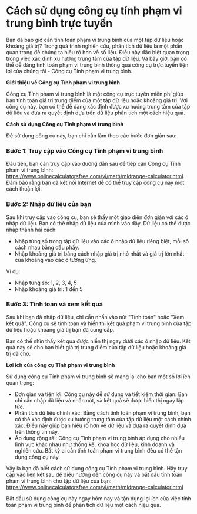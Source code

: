 Cách sử dụng công cụ tính phạm vi trung bình trực tuyến
=======================================================

Bạn đã bao giờ cần tính toán phạm vi trung bình của một tập dữ liệu hoặc khoảng giá trị? Trong quá trình nghiên cứu, phân tích dữ liệu là một phần quan trọng để chúng ta hiểu rõ hơn về số liệu. Điều này đặc biệt quan trọng trong việc xác định xu hướng trung tâm của tập dữ liệu. Và bây giờ, bạn có thể dễ dàng tính toán phạm vi trung bình thông qua công cụ trực tuyến tiện lợi của chúng tôi - Công cụ Tính phạm vi trung bình.

**Giới thiệu về Công cụ Tính phạm vi trung bình**

Công cụ Tính phạm vi trung bình là một công cụ trực tuyến miễn phí giúp bạn tính toán giá trị trung điểm của một tập dữ liệu hoặc khoảng giá trị. Với công cụ này, bạn có thể dễ dàng xác định được xu hướng trung tâm của tập dữ liệu và đưa ra quyết định dựa trên dữ liệu phân tích một cách hiệu quả.

**Cách sử dụng Công cụ Tính phạm vi trung bình**

Để sử dụng công cụ này, bạn chỉ cần làm theo các bước đơn giản sau:

### Bước 1: Truy cập vào Công cụ Tính phạm vi trung bình

Đầu tiên, bạn cần truy cập vào đường dẫn sau để tiếp cận Công cụ Tính phạm vi trung bình: <https://www.onlinecalculatorsfree.com/vi/math/midrange-calculator.html>. Đảm bảo rằng bạn đã kết nối Internet để có thể truy cập công cụ này một cách thuận lợi.

### Bước 2: Nhập dữ liệu của bạn

Sau khi truy cập vào công cụ, bạn sẽ thấy một giao diện đơn giản với các ô nhập dữ liệu. Bạn có thể nhập dữ liệu của mình vào đây. Dữ liệu có thể được nhập thành hai cách:

- Nhập từng số trong tập dữ liệu vào các ô nhập dữ liệu riêng biệt, mỗi số cách nhau bằng dấu phẩy.
- Nhập khoảng giá trị bằng cách nhập giá trị nhỏ nhất và giá trị lớn nhất của khoảng vào các ô tương ứng.

Ví dụ:

- Nhập từng số: 1, 2, 3, 4, 5
- Nhập khoảng giá trị: 1 đến 5

### Bước 3: Tính toán và xem kết quả

Sau khi bạn đã nhập dữ liệu, chỉ cần nhấn vào nút "Tính toán" hoặc "Xem kết quả". Công cụ sẽ tính toán và hiển thị kết quả phạm vi trung bình của tập dữ liệu hoặc khoảng giá trị bạn đã cung cấp.

Bạn có thể nhìn thấy kết quả được hiển thị ngay dưới các ô nhập dữ liệu. Kết quả này sẽ cho bạn biết giá trị trung điểm của tập dữ liệu hoặc khoảng giá trị đã cho.

**Lợi ích của công cụ Tính phạm vi trung bình**

Sử dụng công cụ Tính phạm vi trung bình sẽ mang lại cho bạn một số lợi ích quan trọng:

- Đơn giản và tiện lợi: Công cụ này dễ sử dụng và tiết kiệm thời gian. Bạn chỉ cần nhập dữ liệu và nhấn nút, và kết quả sẽ được hiển thị ngay lập tức.
- Phân tích dữ liệu chính xác: Bằng cách tính toán phạm vi trung bình, bạn có thể xác định được xu hướng trung tâm của tập dữ liệu một cách chính xác. Điều này giúp bạn hiểu rõ hơn về dữ liệu và đưa ra quyết định dựa trên thông tin này.
- Áp dụng rộng rãi: Công cụ Tính phạm vi trung bình áp dụng cho nhiều lĩnh vực khác nhau như thống kê, khoa học dữ liệu, kinh doanh và nghiên cứu. Bất kỳ ai cần tính toán phạm vi trung bình đều có thể tận dụng công cụ này.

Vậy là bạn đã biết cách sử dụng công cụ Tính phạm vi trung bình. Hãy truy cập vào liên kết sau để điều hướng đến công cụ này và bắt đầu tính toán phạm vi trung bình cho tập dữ liệu của bạn: <https://www.onlinecalculatorsfree.com/vi/math/midrange-calculator.html>

Bắt đầu sử dụng công cụ này ngay hôm nay và tận dụng lợi ích của việc tính toán phạm vi trung bình để phân tích dữ liệu một cách hiệu quả.